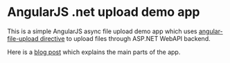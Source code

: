 AngularJS .net upload demo app
=======================

This is a simple AngularJS async file upload demo app which uses [angular-file-upload directive](https://github.com/danialfarid/angular-file-upload) to upload files through ASP.NET WebAPI backend.


Here is a [blog post](http://www.mono-software.com/blog/post/Mono/233/Async-upload-using-angular-file-upload-directive-and-net-WebAPI-service/) which explains the main parts of the app.
